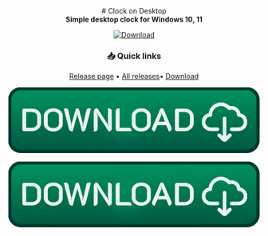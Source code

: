 

<div align="center">
# Clock on Desktop
</div>
<div align=center><b>Simple desktop clock for Windows 10, 11</b><br></div>

<div align="center">

[![Download](https://img.shields.io/github/v/release/username/repository?style=for-the-badge&logo=github)](https://github.com/markovuser/Clock-on-Desktop/releases/latest)

</div>

<div align="center">

### 📥 Quick links
[Release page](https://github.com/markovuser/Clock-on-Desktop/releases/latest) • 
[All releases](https://github.com/markovuser/Clock-on-Desktop/releases)• 
[Download](https://github.com/markovuser/Clock-on-Desktop/releases/latest/download/Clock.on.Desktop.setup.exe)

</div>
<div align="center">
  
[![Download](https://raw.githubusercontent.com/markovuser/Clock-on-Desktop/main/Assets/download.png)](https://github.com/markovuser/Clock-on-Desktop/releases/latest)

[![Download](https://raw.githubusercontent.com/markovuser/Clock-on-Desktop/main/assets/download.png)](https://github.com/markovuser/v/releases/latest)

</div>
